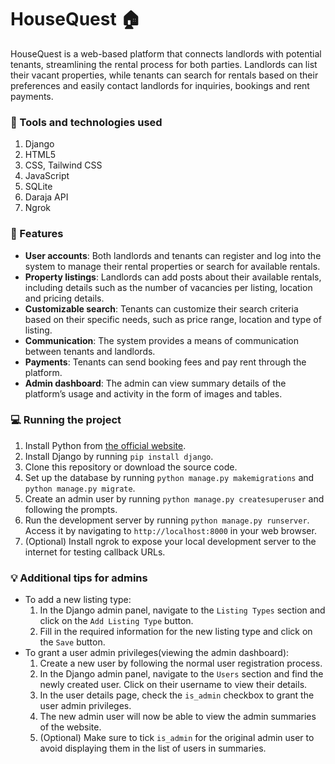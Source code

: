 # HouseQuest 🏠

HouseQuest is a web-based platform that connects landlords with potential tenants, streamlining the rental process for both parties. Landlords can list their vacant properties, while tenants can search for rentals based on their preferences and easily contact landlords for inquiries, bookings and rent payments.

### 🔧 Tools and technologies used
1. Django
2. HTML5
3. CSS, Tailwind CSS
4. JavaScript
5. SQLite
6. Daraja API
7. Ngrok

### 🌟 Features
* __User accounts__: Both landlords and tenants can register and log into the system to manage their rental properties or search for available rentals.
* __Property listings__: Landlords can add posts about their available rentals, including details such as the number of vacancies per listing, location and pricing details.
* __Customizable search__: Tenants can customize their search criteria based on their specific needs, such as price range, location and type of listing.
* __Communication__: The system provides a means of communication between tenants and landlords.
* __Payments__: Tenants can send booking fees and pay rent through the platform.
* __Admin dashboard__: The admin can view summary details of the platform’s usage and activity in the form of images and tables.

### 💻 Running the project
1. Install Python from [the official website](https://www.python.org/downloads/).
2. Install Django by running `pip install django`.
3. Clone this repository or download the source code.
4. Set up the database by running `python manage.py makemigrations` and `python manage.py migrate`.
5. Create an admin user by running `python manage.py createsuperuser` and following the prompts.
6. Run the development server by running `python manage.py runserver`. Access it by navigating to `http://localhost:8000` in your web browser.
7. (Optional) Install ngrok to expose your local development server to the internet for testing callback URLs.


### 💡 Additional tips for admins
* To add a new listing type:
  1. In the Django admin panel, navigate to the `Listing Types` section and click on the `Add Listing Type` button.
  2. Fill in the required information for the new listing type and click on the `Save` button.
* To grant a user admin privileges(viewing the admin dashboard):
  1. Create a new user by following the normal user registration process.
  2. In the Django admin panel, navigate to the `Users` section and find the newly created user. Click on their username to view their           details.
  3. In the user details page, check the `is_admin` checkbox to grant the user admin privileges.
  4. The new admin user will now be able to view the admin summaries of the website.
  5. (Optional) Make sure to tick `is_admin` for the original admin user to avoid displaying them in the list of users in summaries.
